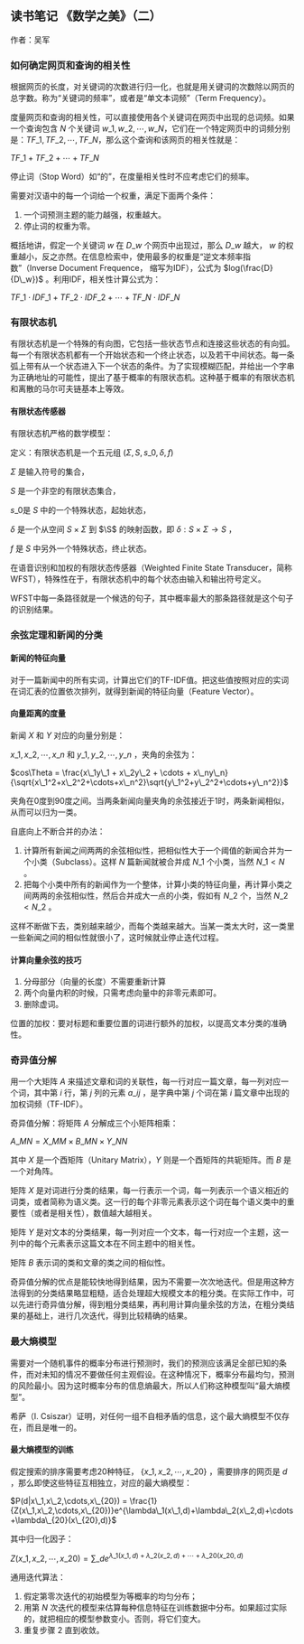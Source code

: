 ## 读书笔记 《数学之美》（二）

作者：吴军

### 如何确定网页和查询的相关性

根据网页的长度，对关键词的次数进行归一化，也就是用关键词的次数除以网页的总字数。称为“关键词的频率”，或者是“单文本词频”（Term Frequency）。

度量网页和查询的相关性，可以直接使用各个关键词在网页中出现的总词频。如果一个查询包含 $N$ 个关键词 $w\_1,w\_2,\cdots,w\_N$，它们在一个特定网页中的词频分别是：$TF\_1,TF\_2,\cdots,TF\_N$，那么这个查询和该网页的相关性就是：

$TF\_1+TF\_2+\cdots+TF\_N$

停止词（Stop Word）如“的”，在度量相关性时不应考虑它们的频率。

需要对汉语中的每一个词给一个权重，满足下面两个条件：

1. 一个词预测主题的能力越强，权重越大。
2. 停止词的权重为零。

概括地讲，假定一个关键词 $w$ 在 $D\_w$ 个网页中出现过，那么 $D\_w$ 越大， $w$ 的权重越小，反之亦然。在信息检索中，使用最多的权重是“逆文本频率指数”（Inverse Document Frequence， 缩写为IDF），公式为 $log(\frac{D}{D\_w})$ 。利用IDF，相关性计算公式为：

$TF\_1 \cdot IDF\_1 + TF\_2 \cdot IDF\_2 + \cdots + TF\_N \cdot IDF\_N$

### 有限状态机

有限状态机是一个特殊的有向图，它包括一些状态节点和连接这些状态的有向弧。每一个有限状态机都有一个开始状态和一个终止状态，以及若干中间状态。每一条弧上带有从一个状态进入下一个状态的条件。为了实现模糊匹配，并给出一个字串为正确地址的可能性，提出了基于概率的有限状态机。这种基于概率的有限状态机和离散的马尔可夫链基本上等效。

#### 有限状态传感器

有限状态机严格的数学模型：

定义：有限状态机是一个五元组 $(\Sigma, S, s\_0, \delta, f)$

$\Sigma$ 是输入符号的集合，

$S$ 是一个非空的有限状态集合，

$s\_0$是 $S$ 中的一个特殊状态，起始状态，

$\delta$ 是一个从空间 $S \times \Sigma$ 到 $\S$ 的映射函数，即 $\delta : S \times \Sigma \rightarrow S$ ，

$f$ 是 $S$ 中另外一个特殊状态，终止状态。

在语音识别和加权的有限状态传感器（Weighted Finite State Transducer，简称WFST），特殊性在于，有限状态机中的每个状态由输入和输出符号定义。

WFST中每一条路径就是一个候选的句子，其中概率最大的那条路径就是这个句子的识别结果。

### 余弦定理和新闻的分类

#### 新闻的特征向量

对于一篇新闻中的所有实词，计算出它们的TF-IDF值。把这些值按照对应的实词在词汇表的位置依次排列，就得到新闻的特征向量（Feature Vector）。

#### 向量距离的度量

新闻 $X$ 和 $Y$ 对应的向量分别是：

$x\_1,x\_2,\cdots,x\_n$ 和 $y\_1,y\_2,\cdots,y\_n$ ，夹角的余弦为：

$cos\Theta = \frac{x\_1y\_1 + x\_2y\_2 + \cdots + x\_ny\_n}{\sqrt{x\_1^2+x\_2^2+\cdots+x\_n^2}\sqrt{y\_1^2+y\_2^2+\cdots+y\_n^2}}$

夹角在0度到90度之间。当两条新闻向量夹角的余弦接近于1时，两条新闻相似，从而可以归为一类。

自底向上不断合并的办法：

1. 计算所有新闻之间两两的余弦相似性，把相似性大于一个阈值的新闻合并为一个小类（Subclass）。这样 $N$ 篇新闻就被合并成 $N\_1$ 个小类，当然 $N\_1 < N$ 。
2. 把每个小类中所有的新闻作为一个整体，计算小类的特征向量，再计算小类之间两两的余弦相似性，然后合并成大一点的小类，假如有 $N\_2$ 个，当然 $N\_2 < N\_2$ 。

这样不断做下去，类别越来越少，而每个类越来越大。当某一类太大时，这一类里一些新闻之间的相似性就很小了，这时候就业停止迭代过程。

#### 计算向量余弦的技巧

1. 分母部分（向量的长度）不需要重新计算
2. 两个向量内积的时候，只需考虑向量中的非零元素即可。
3. 删除虚词。

位置的加权：要对标题和重要位置的词进行额外的加权，以提高文本分类的准确性。

### 奇异值分解

用一个大矩阵 $A$ 来描述文章和词的关联性，每一行对应一篇文章，每一列对应一个词，其中第 $i$ 行，第 $j$ 列的元素 $a\_{ij}$ ，是字典中第 $j$ 个词在第 $i$ 篇文章中出现的加权词频（TF-IDF）。

奇异值分解：将矩阵 $A$ 分解成三个小矩阵相乘：

$A\_{MN} = X\_{MM} \times B\_{MN} \times Y\_{NN}$

其中 $X$ 是一个酉矩阵（Unitary Matrix），$Y$ 则是一个酉矩阵的共轭矩阵。而 $B$ 是一个对角阵。

矩阵 $X$ 是对词进行分类的结果，每一行表示一个词，每一列表示一个语义相近的词类，或者简称为语义类。这一行的每个非零元素表示这个词在每个语义类中的重要性（或者是相关性），数值越大越相关。

矩阵 $Y$ 是对文本的分类结果，每一列对应一个文本，每一行对应一个主题，这一列中的每个元素表示这篇文本在不同主题中的相关性。

矩阵 $B$ 表示词的类和文章的类之间的相似性。

奇异值分解的优点是能较快地得到结果，因为不需要一次次地迭代。但是用这种方法得到的分类结果略显粗糙，适合处理超大规模文本的粗分类。在实际工作中，可以先进行奇异值分解，得到粗分类结果，再利用计算向量余弦的方法，在粗分类结果的基础上，进行几次迭代，得到比较精确的结果。

### 最大熵模型

需要对一个随机事件的概率分布进行预测时，我们的预测应该满足全部已知的条件，而对未知的情况不要做任何主观假设。在这种情况下，概率分布最均匀，预测的风险最小。因为这时概率分布的信息熵最大，所以人们称这种模型叫“最大熵模型”。

希萨（I. Csiszar）证明，对任何一组不自相矛盾的信息，这个最大熵模型不仅存在，而且是唯一的。

#### 最大熵模型的训练

假定搜索的排序需要考虑20种特征， $\{x\_1,x\_2,\cdots,x\_{20}\}$ ，需要排序的网页是 $d$ ，那么即使这些特征互相独立，对应的最大熵模型：

$P(d|x\_1,x\_2,\cdots,x\_{20}) = \frac{1}{Z(x\_1,x\_2,\cdots,x\_{20})}e^{\lambda\_1(x\_1,d)+\lambda\_2(x\_2,d)+\cdots+\lambda\_{20}(x\_{20},d)}$

其中归一化因子：

$Z(x\_1,x\_2,\cdots,x\_{20}) = \displaystyle\sum\_d{e^{\lambda\_1(x\_1,d)+\lambda\_2(x\_2,d)+\cdots+\lambda\_{20}(x\_{20},d)}}$

通用迭代算法：

1. 假定第零次迭代的初始模型为等概率的均匀分布；
2. 用第 $N$ 次迭代的模型来估算每种信息特征在训练数据中分布。如果超过实际的，就把相应的模型参数变小。否则，将它们变大。
3. 重复步骤 2 直到收敛。


